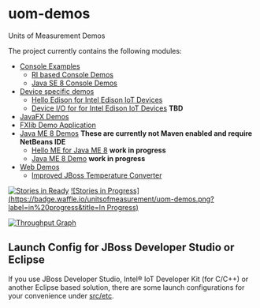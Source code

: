 uom-demos
=========

Units of Measurement Demos

The project currently contains the following modules:

- [Console Examples](console)
  - [RI based Console Demos](console/ri)
  - [Java SE 8 Console Demos](console/se)
- [Device specific demos](device)
  - [Hello Edison for Intel Edison IoT Devices](device/edison/hello)
  - [Device I/O for for Intel Edison IoT Devices](device/edison/dio) **TBD**
- [JavaFX Demos](javafx)
 - [FXlib Demo Application](javafx/fxlib)
- [Java ME 8 Demos](javame) **These are currently not Maven enabled and require NetBeans IDE**
  - [Hello ME for Java ME 8](javame/hellome) **work in progress**
  - [Java ME 8 Demo](javame/medemo) **work in progress**
- [Web Demos](web)
  - [Improved JBoss Temperature Converter](web/temperature-converter)


[![Stories in Ready](https://badge.waffle.io/unitsofmeasurement/uom-demos.png?label=ready&title=Ready)](https://waffle.io/unitsofmeasurement/uom-demos)
[![Stories in Progress](https://badge.waffle.io/unitsofmeasurement/uom-demos.png?label=in%20progress&title=In Progress)](https://waffle.io/unitsofmeasurement/uom-demos)

[![Throughput Graph](https://graphs.waffle.io/unitsofmeasurement/uom-demos/throughput.svg)](https://waffle.io/unitsofmeasurement/uom-demos/metrics)

Launch Config for JBoss Developer Studio or Eclipse
-------------------------------------
If you use JBoss Developer Studio, Intel® IoT Developer Kit (for C/C++) or another Eclipse based solution, there are some launch configurations for your convenience under [src/etc](src/etc/). 
